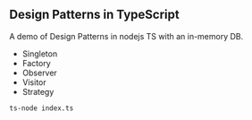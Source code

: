 <!-- @format -->

## Design Patterns in TypeScript

A demo of Design Patterns in nodejs TS with an in-memory DB.

- Singleton
- Factory
- Observer
- Visitor
- Strategy

```
ts-node index.ts
```

